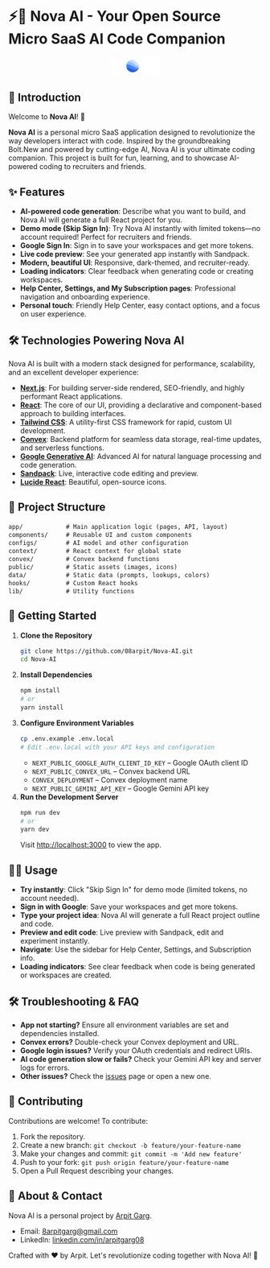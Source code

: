 # ⚡️🧠 Nova AI - Your Open Source Micro SaaS AI Code Companion

<div align="center">

<img src="public/logo1.png" alt="Nova AI Logo" width="100" />

</div>

## 👋 Introduction

Welcome to **Nova AI**! 🚀

**Nova AI** is a personal micro SaaS application designed to revolutionize the way developers interact with code. Inspired by the groundbreaking Bolt.New and powered by cutting-edge AI, Nova AI is your ultimate coding companion. This project is built for fun, learning, and to showcase AI-powered coding to recruiters and friends.

## ✨ Features

- **AI-powered code generation**: Describe what you want to build, and Nova AI will generate a full React project for you.
- **Demo mode (Skip Sign In)**: Try Nova AI instantly with limited tokens—no account required! Perfect for recruiters and friends.
- **Google Sign In**: Sign in to save your workspaces and get more tokens.
- **Live code preview**: See your generated app instantly with Sandpack.
- **Modern, beautiful UI**: Responsive, dark-themed, and recruiter-ready.
- **Loading indicators**: Clear feedback when generating code or creating workspaces.
- **Help Center, Settings, and My Subscription pages**: Professional navigation and onboarding experience.
- **Personal touch**: Friendly Help Center, easy contact options, and a focus on user experience.

## 🛠 Technologies Powering Nova AI

Nova AI is built with a modern stack designed for performance, scalability, and an excellent developer experience:

- **[Next.js](https://nextjs.org/)**: For building server-side rendered, SEO-friendly, and highly performant React applications.
- **[React](https://reactjs.org/)**: The core of our UI, providing a declarative and component-based approach to building interfaces.
- **[Tailwind CSS](https://tailwindcss.com/)**: A utility-first CSS framework for rapid, custom UI development.
- **[Convex](https://www.convex.dev/)**: Backend platform for seamless data storage, real-time updates, and serverless functions.
- **[Google Generative AI](https://ai.google/)**: Advanced AI for natural language processing and code generation.
- **[Sandpack](https://sandpack.codesandbox.io/)**: Live, interactive code editing and preview.
- **[Lucide React](https://lucide.dev/docs/lucide-react)**: Beautiful, open-source icons.

## 📂 Project Structure

```
app/            # Main application logic (pages, API, layout)
components/     # Reusable UI and custom components
configs/        # AI model and other configuration
context/        # React context for global state
convex/         # Convex backend functions
public/         # Static assets (images, icons)
data/           # Static data (prompts, lookups, colors)
hooks/          # Custom React hooks
lib/            # Utility functions
```

## 🚀 Getting Started

1. **Clone the Repository**
   ```bash
   git clone https://github.com/08arpit/Nova-AI.git
   cd Nova-AI
   ```
2. **Install Dependencies**
   ```bash
   npm install
   # or
   yarn install
   ```
3. **Configure Environment Variables**
   ```bash
   cp .env.example .env.local
   # Edit .env.local with your API keys and configuration
   ```
   - `NEXT_PUBLIC_GOOGLE_AUTH_CLIENT_ID_KEY` – Google OAuth client ID
   - `NEXT_PUBLIC_CONVEX_URL` – Convex backend URL
   - `CONVEX_DEPLOYMENT` – Convex deployment name
   - `NEXT_PUBLIC_GEMINI_API_KEY` – Google Gemini API key
4. **Run the Development Server**
   ```bash
   npm run dev
   # or
   yarn dev
   ```
   Visit [http://localhost:3000](http://localhost:3000) to view the app.

## 🧑‍💻 Usage

- **Try instantly**: Click "Skip Sign In" for demo mode (limited tokens, no account needed).
- **Sign in with Google**: Save your workspaces and get more tokens.
- **Type your project idea**: Nova AI will generate a full React project outline and code.
- **Preview and edit code**: Live preview with Sandpack, edit and experiment instantly.
- **Navigate**: Use the sidebar for Help Center, Settings, and Subscription info.
- **Loading indicators**: See clear feedback when code is being generated or workspaces are created.

## 🛠 Troubleshooting & FAQ

- **App not starting?** Ensure all environment variables are set and dependencies installed.
- **Convex errors?** Double-check your Convex deployment and URL.
- **Google login issues?** Verify your OAuth credentials and redirect URIs.
- **AI code generation slow or fails?** Check your Gemini API key and server logs for errors.
- **Other issues?** Check the [issues](https://github.com/08arpit/Nova-AI/issues) page or open a new one.

## 🤝 Contributing

Contributions are welcome! To contribute:
1. Fork the repository.
2. Create a new branch: `git checkout -b feature/your-feature-name`
3. Make your changes and commit: `git commit -m 'Add new feature'`
4. Push to your fork: `git push origin feature/your-feature-name`
5. Open a Pull Request describing your changes.

## 👤 About & Contact

Nova AI is a personal project by [Arpit Garg](https://www.linkedin.com/in/arpitgarg08/).
- Email: [8arpitgarg@gmail.com](mailto:8arpitgarg@gmail.com)
- LinkedIn: [linkedin.com/in/arpitgarg08](https://www.linkedin.com/in/arpitgarg08/)

Crafted with ❤️ by Arpit. Let's revolutionize coding together with Nova AI! 🎉